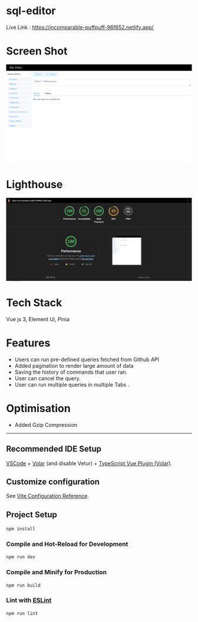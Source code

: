 # sql-editor

Live Link : https://incomparable-puffpuff-96f652.netlify.app/
# Screen Shot
![demo](demo.png)
# Lighthouse
![lighthouse](lighthouse.png)

# Tech Stack
Vue js 3, Element Ui, Pinia
# Features

- Users can run pre-defined queries fetched from Github API
- Added pagination to render large amount of data
- Saving the history of commands that user ran.
- User can cancel the query.
- User can run multiple queries in multiple Tabs .

# Optimisation
 - Added Gzip Compression
---
## Recommended IDE Setup

[VSCode](https://code.visualstudio.com/) + [Volar](https://marketplace.visualstudio.com/items?itemName=Vue.volar) (and disable Vetur) + [TypeScript Vue Plugin (Volar)](https://marketplace.visualstudio.com/items?itemName=Vue.vscode-typescript-vue-plugin).

## Customize configuration

See [Vite Configuration Reference](https://vitejs.dev/config/).

## Project Setup

```sh
npm install
```

### Compile and Hot-Reload for Development

```sh
npm run dev
```

### Compile and Minify for Production

```sh
npm run build
```

### Lint with [ESLint](https://eslint.org/)

```sh
npm run lint
```
